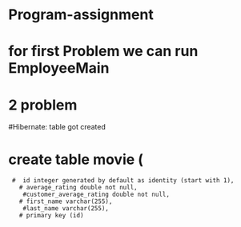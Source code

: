 # Program-assignment

# for first Problem we can run EmployeeMain

# 2 problem
#Hibernate: table got created 
    
   # create table movie (
     #  id integer generated by default as identity (start with 1),
       # average_rating double not null,
        #customer_average_rating double not null,
       # first_name varchar(255),
        #last_name varchar(255),
       # primary key (id)
  #